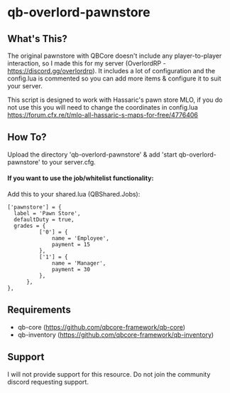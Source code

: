 # qb-overlord-pawnstore
## What's This?
The original pawnstore with QBCore doesn't include any player-to-player interaction, so I made this for my server (OverlordRP - https://discord.gg/overlordrp). It includes a lot of configuration and the config.lua is commented so you can add more items & configure it to suit your server.

This script is designed to work with Hassaric's pawn store MLO, if you do not use this you will need to change the coordinates in config.lua
https://forum.cfx.re/t/mlo-all-hassaric-s-maps-for-free/4776406

## How To?
Upload the directory 'qb-overlord-pawnstore' & add 'start qb-overlord-pawnstore' to your server.cfg.
#### If you want to use the job/whitelist functionality:
Add this to your shared.lua (QBShared.Jobs):
```
['pawnstore'] = {
  label = 'Pawn Store',
  defaultDuty = true,
  grades = {
          ['0'] = {
              name = 'Employee',
              payment = 15
          },
          ['1'] = {
              name = 'Manager',
              payment = 30
          },
      },
},
```

## Requirements
 - qb-core (https://github.com/qbcore-framework/qb-core)
 - qb-inventory (https://github.com/qbcore-framework/qb-inventory)

## Support
I will not provide support for this resource. Do not join the community discord requesting support.
